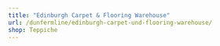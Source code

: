 ```yaml
---
title: "Edinburgh Carpet & Flooring Warehouse"
url: /dunfermline/edinburgh-carpet-und-flooring-warehouse/
shop: Teppiche
---
```

